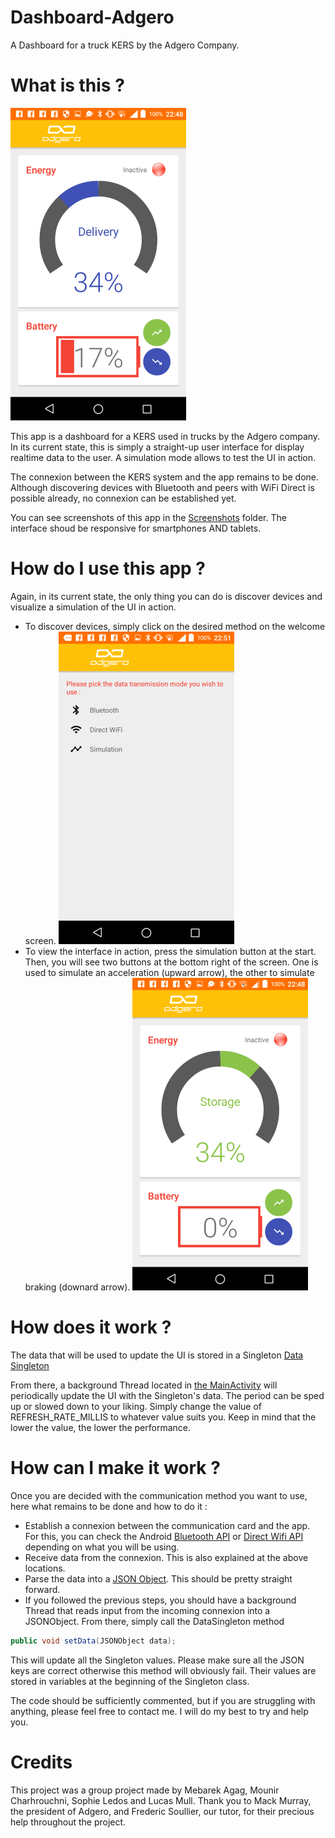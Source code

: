 # Dashboard-Adgero
A Dashboard for a truck KERS by the Adgero Company.

<h1>What is this ?</h1>

![App screenshot](/Screenshots/simulation-2.png)

This app is a dashboard for a KERS used in trucks by the Adgero company.
In its current state, this is simply a straight-up user interface for display realtime data to the user. A simulation mode allows to test the UI in action.

The connexion between the KERS system and the app remains to be done. Although discovering devices with Bluetooth and peers with WiFi Direct is possible already, no connexion can be established yet.

You can see screenshots of this app in the [Screenshots](/Screenshots) folder. The interface shoud be responsive for smartphones AND tablets.

<h1>How do I use this app ?</h1>

Again, in its current state, the only thing you can do is discover devices and visualize a simulation of the UI in action.
* To discover devices, simply click on the desired method on the welcome screen.
![Welcome screen](/Screenshots/welcome_screen.png)
* To view the interface in action, press the simulation button at the start. Then, you will see two buttons at the bottom right of the screen. One is used to simulate an acceleration (upward arrow), the other to simulate braking (downard arrow).
![Simulation screen](/Screenshots/simulation-1.png)

<h1>How does it work ?</h1>

The data that will be used to update the UI is stored in a Singleton [Data Singleton](/app/src/main/java/com/ensiie/adgerodashboard/DataSingleton.java)

From there, a background Thread located in [the MainActivity](/app/src/main/java/com/ensiie/adgerodashboard/Activities/MainActivity.java) will periodically update the UI with the Singleton's data. The period can be sped up or slowed down to your liking. Simply change the value of REFRESH_RATE_MILLIS to whatever value suits you. Keep in mind that the lower the value, the lower the performance.

<h1>How can I make it work ?</h1>

Once you are decided with the communication method you want to use, here what remains to be done and how to do it :
* Establish a connexion between the communication card and the app. For this, you can check the Android [Bluetooth API](https://developer.android.com/guide/topics/connectivity/bluetooth.html) or [Direct Wifi API](https://developer.android.com/guide/topics/connectivity/wifip2p.html) depending on what you will be using.
* Receive data from the connexion. This is also explained at the above locations.
* Parse the data into a [JSON Object](https://developer.android.com/reference/org/json/JSONObject.html). This should be pretty straight forward.
* If you followed the previous steps, you should have a background Thread that reads input from the incoming connexion into a JSONObject. From there, simply call the DataSingleton method 
```java
public void setData(JSONObject data);
```

This will update all the Singleton values. Please make sure all the JSON keys are correct otherwise this method will obviously fail. Their values are stored in variables at the beginning of the Singleton class. 

The code should be sufficiently commented, but if you are struggling with anything, please feel free to contact me. I will do my best to try and help you.

<h1>Credits</h1>

This project was a group project made by Mebarek Agag, Mounir Charhrouchni, Sophie Ledos and Lucas Mull.
Thank you to Mack Murray, the president of Adgero, and Frederic Soullier, our tutor, for their precious help throughout the project.
